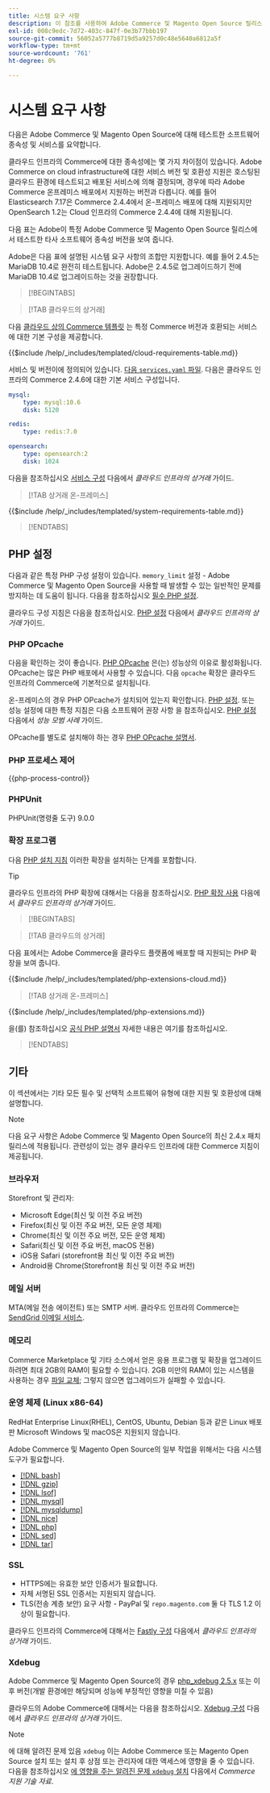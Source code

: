 ```yaml
---
title: 시스템 요구 사항
description: 이 참조를 사용하여 Adobe Commerce 및 Magento Open Source 릴리스에서 테스트한 필수 소프트웨어 종속성을 식별합니다.
exl-id: 008c9edc-7d72-403c-847f-0e3b77bbb197
source-git-commit: 56052a5777b8719d5a9257d0c48e5640a6812a5f
workflow-type: tm+mt
source-wordcount: '761'
ht-degree: 0%

---
```


# 시스템 요구 사항

다음은 Adobe Commerce 및 Magento Open Source에 대해 테스트한 소프트웨어 종속성 및 서비스를 요약합니다.

클라우드 인프라의 Commerce에 대한 종속성에는 몇 가지 차이점이 있습니다. Adobe Commerce on cloud infrastructure에 대한 서비스 버전 및 호환성 지원은 호스팅된 클라우드 환경에 테스트되고 배포된 서비스에 의해 결정되며, 경우에 따라 Adobe Commerce 온프레미스 배포에서 지원하는 버전과 다릅니다. 예를 들어 Elasticsearch 7.17은 Commerce 2.4.4에서 온-프레미스 배포에 대해 지원되지만 OpenSearch 1.2는 Cloud 인프라의 Commerce 2.4.4에 대해 지원됩니다.

다음 표는 Adobe이 특정 Adobe Commerce 및 Magento Open Source 릴리스에서 테스트한 타사 소프트웨어 종속성 버전을 보여 줍니다.

Adobe은 다음 표에 설명된 시스템 요구 사항의 조합만 지원합니다. 예를 들어 2.4.5는 MariaDB 10.4로 완전히 테스트됩니다. Adobe은 2.4.5로 업그레이드하기 전에 MariaDB 10.4로 업그레이드하는 것을 권장합니다.

>[!BEGINTABS]

>[!TAB 클라우드의 상거래]

다음 [클라우드 상의 Commerce 템플릿](https://github.com/magento/magento-cloud) 는 특정 Commerce 버전과 호환되는 서비스에 대한 기본 구성을 제공합니다.

{{$include /help/_includes/templated/cloud-requirements-table.md}}

서비스 및 버전이에 정의되어 있습니다. [다음 `services.yaml` 파일](https://github.com/magento/magento-cloud/blob/master/.magento/services.yaml). 다음은 클라우드 인프라의 Commerce 2.4.6에 대한 기본 서비스 구성입니다.

```yaml
mysql:
    type: mysql:10.6
    disk: 5120

redis:
    type: redis:7.0

opensearch:
    type: opensearch:2
    disk: 1024
```

다음을 참조하십시오 [서비스 구성](https://experienceleague.adobe.com/docs/commerce-cloud-service/user-guide/configure/service/services-yaml.html) 다음에서 _클라우드 인프라의 상거래_ 가이드.

>[!TAB 상거래 온-프레미스]

{{$include /help/_includes/templated/system-requirements-table.md}}

>[!ENDTABS]

## PHP 설정

다음과 같은 특정 PHP 구성 설정이 있습니다. `memory_limit` 설정 - Adobe Commerce 및 Magento Open Source을 사용할 때 발생할 수 있는 일반적인 문제를 방지하는 데 도움이 됩니다. 다음을 참조하십시오 [필수 PHP 설정](prerequisites/php-settings.md).

클라우드 구성 지침은 다음을 참조하십시오. [PHP 설정](https://experienceleague.adobe.com/docs/commerce-cloud-service/user-guide/configure/app/php-settings.html) 다음에서 _클라우드 인프라의 상거래_ 가이드.

### PHP OPcache

다음을 확인하는 것이 좋습니다. [PHP OPcache](https://www.php.net/manual/en/intro.opcache.php) 은(는) 성능상의 이유로 활성화됩니다. OPcache는 많은 PHP 배포에서 사용할 수 있습니다. 다음 `opcache` 확장은 클라우드 인프라의 Commerce에 기본적으로 설치됩니다.

온-프레미스의 경우 PHP OPcache가 설치되어 있는지 확인합니다. [PHP 설정](prerequisites/php-settings.md). 또는 성능 설정에 대한 특정 지침은 다음 소프트웨어 권장 사항 을 참조하십시오. [PHP 설정](https://experienceleague.adobe.com/docs/commerce-operations/performance-best-practices/software.html#php-settings) 다음에서 _성능 모범 사례_ 가이드.

OPcache를 별도로 설치해야 하는 경우 [PHP OPcache 설명서](https://www.php.net/manual/en/opcache.setup.php).

### PHP 프로세스 제어

{{php-process-control}}

### PHPUnit

PHPUnit(명령줄 도구) 9.0.0

### 확장 프로그램

다음 [PHP 설치 지침](prerequisites/php-settings.md) 이러한 확장을 설치하는 단계를 포함합니다.

>[!TIP]
>
>클라우드 인프라의 PHP 확장에 대해서는 다음을 참조하십시오. [PHP 확장 사용](https://experienceleague.adobe.com/docs/commerce-cloud-service/user-guide/configure/app/php-settings.html#enable-extensions) 다음에서 _클라우드 인프라의 상거래_ 가이드.

>[!BEGINTABS]

>[!TAB 클라우드의 상거래]

다음 표에서는 Adobe Commerce을 클라우드 플랫폼에 배포할 때 지원되는 PHP 확장을 보여 줍니다.

{{$include /help/_includes/templated/php-extensions-cloud.md}}

>[!TAB 상거래 온-프레미스]

{{$include /help/_includes/templated/php-extensions.md}}

을(를) 참조하십시오 [공식 PHP 설명서](https://www.php.net/manual/en/extensions.php) 자세한 내용은 여기를 참조하십시오.

>[!ENDTABS]

## 기타

이 섹션에서는 기타 모든 필수 및 선택적 소프트웨어 유형에 대한 지원 및 호환성에 대해 설명합니다.

>[!NOTE]
>
>다음 요구 사항은 Adobe Commerce 및 Magento Open Source의 최신 2.4.x 패치 릴리스에 적용됩니다. 관련성이 있는 경우 클라우드 인프라에 대한 Commerce 지침이 제공됩니다.

### 브라우저

Storefront 및 관리자:

- Microsoft Edge(최신 및 이전 주요 버전)
- Firefox(최신 및 이전 주요 버전, 모든 운영 체제)
- Chrome(최신 및 이전 주요 버전, 모든 운영 체제)
- Safari(최신 및 이전 주요 버전, macOS 전용)
- iOS용 Safari (storefront용 최신 및 이전 주요 버전)
- Android용 Chrome(Storefront용 최신 및 이전 주요 버전)

### 메일 서버

MTA(메일 전송 에이전트) 또는 SMTP 서버. 클라우드 인프라의 Commerce는 [SendGrid 이메일 서비스](https://experienceleague.adobe.com/docs/commerce-cloud-service/user-guide/project/sendgrid.html).

### 메모리

Commerce Marketplace 및 기타 소스에서 얻은 응용 프로그램 및 확장을 업그레이드하려면 최대 2GB의 RAM이 필요할 수 있습니다. 2GB 미만의 RAM이 있는 시스템을 사용하는 경우 [파일 교체](https://support.magento.com/hc/en-us/articles/360032980432); 그렇지 않으면 업그레이드가 실패할 수 있습니다.

### 운영 체제 (Linux x86-64)

RedHat Enterprise Linux(RHEL), CentOS, Ubuntu, Debian 등과 같은 Linux 배포판 Microsoft Windows 및 macOS은 지원되지 않습니다.

Adobe Commerce 및 Magento Open Source의 일부 작업을 위해서는 다음 시스템 도구가 필요합니다.

- [[!DNL bash]](https://www.gnu.org/software/bash/)
- [[!DNL gzip]](https://www.gzip.org/)
- [[!DNL lsof]](https://linux.die.net/man/8/lsof)
- [[!DNL mysql]](https://www.mysql.com/)
- [[!DNL mysqldump]](https://dev.mysql.com/doc/refman/8.0/en/mysqldump.html)
- [[!DNL nice]](https://linux.die.net/man/1/nice)
- [[!DNL php]](https://www.php.net/)
- [[!DNL sed]](https://www.gnu.org/software/sed/manual/sed.html)
- [[!DNL tar]](https://linux.die.net/man/1/tar)

### SSL

- HTTPS에는 유효한 보안 인증서가 필요합니다.
- 자체 서명된 SSL 인증서는 지원되지 않습니다.
- TLS(전송 계층 보안) 요구 사항 - PayPal 및 `repo.magento.com` 둘 다 TLS 1.2 이상이 필요합니다.

클라우드 인프라의 Commerce에 대해서는 [Fastly 구성](https://experienceleague.adobe.com/docs/commerce-cloud-service/user-guide/cdn/setup-fastly/fastly-configuration.html) 다음에서 _클라우드 인프라의 상거래_ 가이드.

### Xdebug

Adobe Commerce 및 Magento Open Source의 경우 [php_xdebug 2.5.x](https://xdebug.org/download) 또는 이후 버전(개발 환경에만 해당되며 성능에 부정적인 영향을 미칠 수 있음)

클라우드의 Adobe Commerce에 대해서는 다음을 참조하십시오. [Xdebug 구성](https://experienceleague.adobe.com/docs/commerce-cloud-service/user-guide/develop/test/debug.html) 다음에서 _클라우드 인프라의 상거래_ 가이드.

>[!NOTE]
>
>에 대해 알려진 문제 있음 `xdebug` 이는 Adobe Commerce 또는 Magento Open Source 설치 또는 설치 후 상점 또는 관리자에 대한 액세스에 영향을 줄 수 있습니다. 다음을 참조하십시오 [에 영향을 주는 알려진 문제 `xdebug` 설치](https://experienceleague.adobe.com/docs/commerce-knowledge-base/kb/troubleshooting/miscellaneous/known-issues-that-affect-installation.html) 다음에서 _Commerce 지원 기술 자료_.
